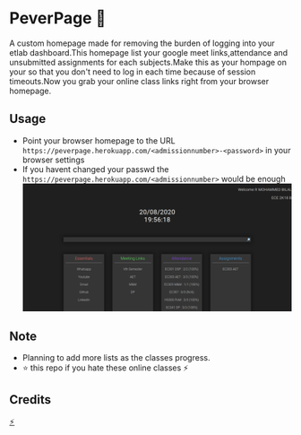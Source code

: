 # PeverPage :rocket:

A custom homepage made for removing the burden of logging into your etlab dashboard.This homepage list your google meet links,attendance and unsubmitted assignments for each subjects.Make this as your hompage on your so that you don't need to log in each time because of session timeouts.Now you grab your online class links right from your browser homepage.

## Usage

- Point your browser homepage to the URL ```https://peverpage.herokuapp.com/<admissionnumber>-<password>``` in your browser settings
- If you havent changed your passwd the ```https://peverpage.herokuapp.com/<admissionnumber>``` would be enough<br>
 ![Screenshot](img.png)

## Note
- Planning to add more lists as the classes progress.
- :star: this repo if you hate these online classes :zap:

## Credits
 <a href="https://pedro-pablo.github.io/minimal-startpage-template/">:zap:</a>
